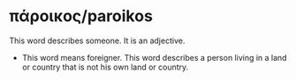 # πάροικος/paroikos
This word describes someone. It is an adjective.
* This word means foreigner. This word describes a person living in a land or country that is not his own land or country.
